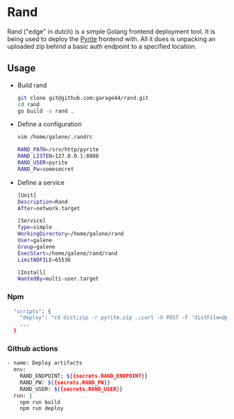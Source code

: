 # Rand

Rand ("edge" in dutch) is a simple Golang frontend deployment tool. It is being
used to deploy the [Pyrite](https://github.com/garage44/pyrite) frontend with.
All it does is unpacking an uploaded zip behind a basic auth endpoint to
a specified location.

## Usage

* Build rand

  ```bash
  git clone git@github.com:garage44/rand.git
  cd rand
  go build -o rand .
  ```

* Define a configuration

  ```bash
  vim /home/galene/.randrc
  ```

  ```bash
  RAND_PATH=/srv/http/pyrite
  RAND_LISTEN=127.0.0.1:8080
  RAND_USER=pyrite
  RAND_Pw=somesecret
  ```

* Define a service

  ```bash
  [Unit]
  Description=Rand
  After=network.target

  [Service]
  Type=simple
  WorkingDirectory=/home/galene/rand
  User=galene
  Group=galene
  ExecStart=/home/galene/rand/rand
  LimitNOFILE=65536

  [Install]
  WantedBy=multi-user.target
  ```

### Npm

```bash
  "scripts": {
    "deploy": "cd dist;zip -r pyrite.zip .;curl -X POST -F 'distFile=@pyrite.zip' $RAND_ENDPOINT -H \"Authorization: Basic $(echo \"$RAND_USER:$RAND_PW\" | base64)\"",
    ...
  }
```

### Github actions

```bash
- name: Deploy artifacts
  env:
    RAND_ENDPOINT: ${{secrets.RAND_ENDPOINT}}
    RAND_PW: ${{secrets.RAND_PW}}
    RAND_USER: ${{secrets.RAND_USER}}
  run: |
    npm run build
    npm run deploy
```
